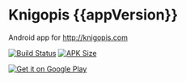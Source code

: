 # Knigopis {{appVersion}}
Android app for http://knigopis.com

[![Build Status](https://travis-ci.org/sirekanyan/knigopis.svg?branch=master)](https://travis-ci.org/sirekanyan/knigopis)
[![APK Size](https://img.shields.io/badge/apk%20size-{{apkSize}}%20MB-brightgreen.svg)](https://travis-ci.org/sirekanyan/knigopis)

<a href='https://play.google.com/store/apps/details?id=com.sirekanyan.knigopis'><img alt='Get it on Google Play' src='https://play.google.com/intl/en_us/badges/images/generic/en_badge_web_generic.png'/></a>
